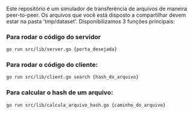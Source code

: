 Este repositório é um simulador de transferência de arquivos de maneira peer-to-peer. Os arquivos que você está disposto a compartilhar devem estar na pasta 'tmp/dataset'. Disponibilizamos 3 funções principais:

### Para rodar o código do servidor

```bash
go run src/lib/server.go {porta_desejada}
```

### Para rodar o código do cliente:

```bash
go run src/lib/client.go search {hash_do_arquivo}
```

### Para calcular o hash de um arquivo:

```bash
go run src/lib/calcula_arquivo_hash.go {caminho_do_arquivo}
```